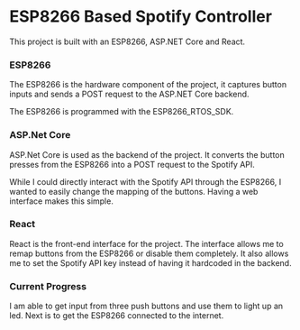 # ESP8266 Based Spotify Controller

This project is built with an ESP8266, ASP.NET Core and React.

### ESP8266

The ESP8266 is the hardware component of the project, it captures button inputs and sends a POST request to the ASP.NET Core backend.

The ESP8266 is programmed with the ESP8266_RTOS_SDK.

### ASP.Net Core

ASP.Net Core is used as the backend of the project. It converts the button presses from the ESP8266 into a POST request to the Spotify API.

While I could directly interact with the Spotify API through the ESP8266, I wanted to easily change the mapping of the buttons. Having a web interface makes this simple.

### React

React is the front-end interface for the project. The interface allows me to remap buttons from the ESP8266 or disable them completely. It also allows me to set the Spotify API key instead of having it hardcoded in the backend.

### Current Progress

I am able to get input from three push buttons and use them to light up an led. Next is to get the ESP8266 connected to the internet.
